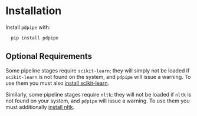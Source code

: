 # Installation

Install `pdpipe` with:

```bash
  pip install pdpipe
```

## Optional Requirements

Some pipeline stages require `scikit-learn`; they will simply not be loaded if `scikit-learn` is not found on the system, and `pdpipe` will issue a warning. To use them you must also [install scikit-learn](http://scikit-learn.org/stable/install.html).

Similarly, some pipeline stages require `nltk`; they will not be loaded if `nltk` is not found on your system, and `pdpipe` will issue a warning. To use them you must additionally [install nltk](http://www.nltk.org/install.html).
